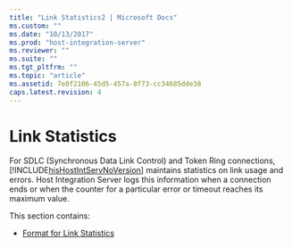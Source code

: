 ```yaml
---
title: "Link Statistics2 | Microsoft Docs"
ms.custom: ""
ms.date: "10/13/2017"
ms.prod: "host-integration-server"
ms.reviewer: ""
ms.suite: ""
ms.tgt_pltfrm: ""
ms.topic: "article"
ms.assetid: 7e0f2106-45d5-457a-8f73-cc34685dde38
caps.latest.revision: 4
---
```

# Link Statistics
For SDLC (Synchronous Data Link Control) and Token Ring connections, [!INCLUDE[hisHostIntServNoVersion](../core/includes/hishostintservnoversion-md.md)] maintains statistics on link usage and errors. Host Integration Server logs this information when a connection ends or when the counter for a particular error or timeout reaches its maximum value.  
  
 This section contains:  
  
-   [Format for Link Statistics](../core/format-for-link-statistics.md)